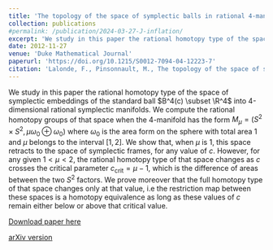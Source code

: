 ```yaml
---
title: 'The topology of the space of symplectic balls in rational 4-manifolds'
collection: publications
#permalink: /publication/2024-03-27-J-inflation/ 
excerpt: 'We study in this paper the rational homotopy type of the space of symplectic embeddings of the standard ball $B^4(c) \subset \R^4$ into 4-dimensional rational symplectic manifolds. We compute the rational homotopy groups of that space when the 4-manifold has the form $M_{\mu}=(S^2\times S^2,\mu\omega_0\oplus\omega_0)$ where $\omega_0$ is the area form on the sphere with total area 1 and $\mu$ belongs to the interval $[1,2]$.'
date: 2012-11-27
venue: 'Duke Mathematical Journal'
paperurl: 'https://doi.org/10.1215/S0012-7094-04-12223-7'
citation: 'Lalonde, F., Pinsonnault, M., The topology of the space of symplectic balls in rational 4-manifolds. Duke Math. J. 122 (2004), no.2, 347–397.'
---
```

We study in this paper the rational homotopy type of the space of symplectic embeddings of the standard ball $B^4(c) \subset \R^4$ into 4-dimensional rational symplectic manifolds. We compute the rational homotopy groups of that space when the 4-manifold has the form $M_{\mu}=(S^2\times S^2,\mu\omega_0\oplus\omega_0)$ where $\omega_0$ is the area form on the sphere with total area 1 and $\mu$ belongs to the interval $[1,2]$. We show that, when $\mu$ is 1, this space retracts to the space of symplectic frames, for any value of $c$. However, for any given $1<\mu<2$, the rational homotopy type of that space changes as $c$ crosses the critical parameter $c_{\mathrm{crit}}=\mu-1$, which is the difference of areas between the two $S^2$ factors. We prove moreover that the full homotopy type of that space changes only at that value, i.e the restriction map between these spaces is a homotopy equivalence as long as these values of $c$ remain either below or above that critical value.

[Download paper here](https://doi.org/10.1215/S0012-7094-04-12223-7)

[arXiv version](https://arxiv.org/abs/0207096)

